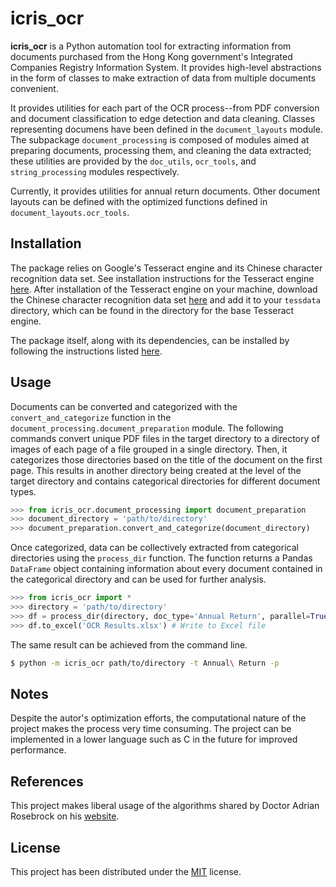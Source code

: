 # icris_ocr

**icris_ocr** is a Python automation tool for extracting information from documents purchased from the Hong Kong government's Integrated Companies Registry Information System. It provides high-level abstractions in the form of classes to make extraction of data from multiple documents convenient.

It provides utilities for each part of the OCR process--from PDF conversion and document classification to edge detection and data cleaning. Classes representing documens have been defined in the `document_layouts` module. The subpackage `document_processing` is composed of modules aimed at preparing documents, processing them, and cleaning the data extracted; these utilities are provided by the `doc_utils`, `ocr_tools`, and `string_processing` modules respectively.

Currently, it provides utilities for annual return documents. Other document layouts can be defined with the optimized functions defined in `document_layouts.ocr_tools`.

## Installation

The package relies on Google's Tesseract engine and its Chinese character recognition data set. See installation instructions for the Tesseract engine [here](https://www.pyimagesearch.com/2017/07/03/installing-tesseract-for-ocr/). After installation of the Tesseract engine on your machine, download the Chinese character recognition data set [here](https://github.com/tesseract-ocr/tessdata) and add it to your `tessdata` directory, which can be found in the directory for the base Tesseract engine.

The package itself, along with its dependencies, can be installed by following the instructions listed [here](https://cets.seas.upenn.edu/answers/install-python-module.html).

## Usage

Documents can be converted and categorized with the `convert_and_categorize` function in the `document_processing.document_preparation` module. The following commands convert unique PDF files in the target directory to a directory of images of each page of a file grouped in a single directory. Then, it categorizes those directories based on the title of the document on the first page. This results in another directory being created at the level of the target directory and contains categorical directories for different document types.

```Python
>>> from icris_ocr.document_processing import document_preparation
>>> document_directory = 'path/to/directory'
>>> document_preparation.convert_and_categorize(document_directory)
```

Once categorized, data can be collectively extracted from categorical directories using the `process_dir` function. The function returns a Pandas `DataFrame` object containing information about every document contained in the categorical directory and can be used for further analysis.

```Python
>>> from icris_ocr import *
>>> directory = 'path/to/directory'
>>> df = process_dir(directory, doc_type='Annual Return', parallel=True)
>>> df.to_excel('OCR Results.xlsx') # Write to Excel file
```

The same result can be achieved from the command line.

```Bash
$ python -m icris_ocr path/to/directory -t Annual\ Return -p
```

## Notes

Despite the autor's optimization efforts, the computational nature of the project makes the process very time consuming. The project can be implemented in a lower language such as C in the future for improved performance.

## References

This project makes liberal usage of the algorithms shared by Doctor Adrian Rosebrock on his [website](https://www.pyimagesearch.com).

## License

This project has been distributed under the [MIT](https://github.com/adityaverma415/icris_ocr/blob/master/LICENSE) license.
